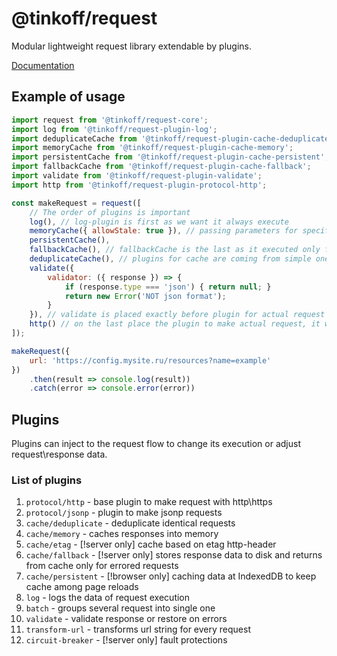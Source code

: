 # @tinkoff/request
Modular lightweight request library extendable by plugins.

[Documentation](https://tinkoffcreditsystems.github.io/tinkoff-request/)

## Example of usage
```javascript
import request from '@tinkoff/request-core';
import log from '@tinkoff/request-plugin-log';
import deduplicateCache from '@tinkoff/request-plugin-cache-deduplicate';
import memoryCache from '@tinkoff/request-plugin-cache-memory';
import persistentCache from '@tinkoff/request-plugin-cache-persistent';
import fallbackCache from '@tinkoff/request-plugin-cache-fallback';
import validate from '@tinkoff/request-plugin-validate';
import http from '@tinkoff/request-plugin-protocol-http';

const makeRequest = request([
    // The order of plugins is important
    log(), // log-plugin is first as we want it always execute
    memoryCache({ allowStale: true }), // passing parameters for specific plugin, see plugin docs
    persistentCache(),
    fallbackCache(), // fallbackCache is the last as it executed only for errored requests
    deduplicateCache(), // plugins for cache are coming from simple one to complex as if simple cache has cached value - it will be returned and the others plugins won't be called
    validate({
        validator: ({ response }) => {
            if (response.type === 'json') { return null; }
            return new Error('NOT json format');
        }
    }), // validate is placed exactly before plugin for actual request since there is no point to validate values from caches
    http() // on the last place the plugin to make actual request, it will be executed only if no plugin before changed the flow of request
]);

makeRequest({
    url: 'https://config.mysite.ru/resources?name=example'
})
    .then(result => console.log(result))
    .catch(error => console.error(error))
```

## Plugins
Plugins can inject to the request flow to change its execution or adjust request\response data.

### List of plugins
1. `protocol/http` - base plugin to make request with http\https
1. `protocol/jsonp` - plugin to make jsonp requests
1. `cache/deduplicate` - deduplicate identical requests
1. `cache/memory` - caches responses into memory
1. `cache/etag` - [!server only] cache based on etag http-header
1. `cache/fallback` - [!server only] stores response data to disk and returns from cache only for errored requests
1. `cache/persistent` - [!browser only] caching data at IndexedDB to keep cache among page reloads
1. `log` - logs the data of request execution
1. `batch` - groups several request into single one
1. `validate` - validate response or restore on errors
1. `transform-url` - transforms url string for every request
1. `circuit-breaker` - [!server only] fault protections
